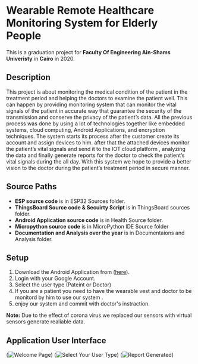 # Wearable Remote Healthcare Monitoring System for Elderly People

This is a graduation project for **Faculty Of Engineering Ain-Shams Univeristy** in **Cairo** in 2020.

## Description
This project is about monitoring the medical condition of the patient in the
treatment period and helping the doctors to examine the patient well.
This can happen by providing monitoring system that can monitor the vital signals
of the patient in accurate way that guarantee the security of the transmission and
conserve the privacy of the patient’s data.
All the previous process was done by using a lot of technologies together like
embedded systems, cloud computing, Android Applications, and encryption
techniques.
The system starts its process after the customer create its account and assign
devices to him. after that the attached devices monitor the patient’s vital signals and
send it to the IOT cloud platform , analyzing the data and finally generate reports for
the doctor to check the patient’s vital signals during the all day.
With this system we hope to provide a better vision to the doctor during the
patient’s treatment period in secure manner.

## Source Paths
- **ESP source code** is in ESP32 Sources folder.
- **ThingsBoard Source code & Secuirty Script** is in ThingsBoard sources folder.
- **Android Application source code** is in Health Source folder.
- **Micropython source code** is in MicroPython IDE Source folder
- **Documentation and Analysis over the year** is in Documentaions and Analysis folder.

## Setup
1. Download the Android Application from ([here](https://github.com/AbanobMedhat/GP2020/blob/master/Health/release/app-release.apk)).
2. Login with your Google Account.
3. Select the user type (Pateint or Doctor)
4. If you are a patient you need to have the wearable vest and doctor to be monitord by him to use our system .
5. enjoy our system and commit with doctor's instraction. 

**Note:** Due to the effect of corona virus we replaced our sensors with virtual sensors generate realiable data.
## Application User Interface
(![Welcome Page](https://www12.0zz0.com/2020/08/24/01/737552817.jpeg))
(![Select Your User Type](https://www12.0zz0.com/2020/08/24/01/149086533.jpeg))
(![Report Generated](https://www12.0zz0.com/2020/08/24/01/715045678.jpeg))


